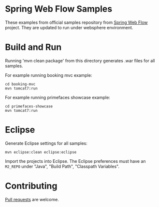 Spring Web Flow Samples
=======================

These examples from official samples repository from [Spring Web Flow](http://github.com/SpringSource/spring-webflow) project.
They are updated to run under websphere environment.

Build and Run
=============

Running 'mvn clean package' from this directory generates .war files for all samples.

For example running booking mvc example:

````
cd booking-mvc
mvn tomcat7:run
````

For example running primefaces showcase example:

````
cd primefaces-showcase
mvn tomcat7:run
````

Eclipse
=======

Generate Eclipse settings for all samples:

````
mvn eclipse:clean eclipse:eclipse
````

Import the projects into Eclipse. The Eclipse preferences must have an `M2_REPO` under "Java", "Build Path", "Classpath Variables".

Contributing
============

[Pull requests](http://help.github.com/send-pull-requests) are welcome.

